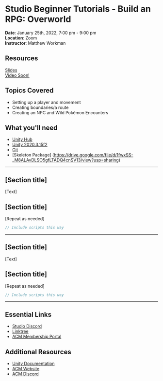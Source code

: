 # Studio Beginner Tutorials - Build an RPG: Overworld
 
**Date**: January 25th, 2022, 7:00 pm - 9:00 pm<br>
**Location**: Zoom<br>
**Instructor**: Matthew Workman
 
## Resources
[Slides]()<br>
[Video Soon!](Soon)<br>
 
## Topics Covered
* Setting up a player and movement
* Creating boundaries/a route 
* Creating an NPC and Wild Pokémon Encounters
 
## What you'll need
* [Unity Hub](https://unity.com/download)
* [Unity 2020.3.15f2](https://unity3d.com/unity/qa/lts-releases)
* [Git](https://git-scm.com/downloads)
* [Skeleton Package] (https://drive.google.com/file/d/1fwxSS-_M8ALAvDLSO5gfLTADQ4cnSV13/view?usp=sharing)

---

## [Section title]
[Text]

## [Section title]
[Repeat as needed]
 
```csharp
// Include scripts this way
```

---

## [Section title]
[Text]

## [Section title]
[Repeat as needed]
 
```csharp
// Include scripts this way
```

---

## Essential Links
- [Studio Discord](https://discord.com/invite/bBk2Mcw)
- [Linktree](https://linktr.ee/acmstudio)
- [ACM Membership Portal](https://members.uclaacm.com/)

## Additional Resources
- [Unity Documentation](https://docs.unity3d.com/Manual/index.html)
- [ACM Website](https://www.uclaacm.com/)
- [ACM Discord](https://discord.com/invite/eWmzKsY)
 
 

